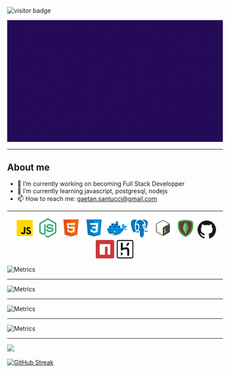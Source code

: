 ![visitor badge](https://visitor-badge.glitch.me/badge?page_id=GaetanSantucci.visitor-badge&left_color=black&right_color=purple&left_text=Hello%20Visitor)

![](./assets/images/prez.gif)

---

## About me

-   🔭 I’m currently working on becoming Full Stack Developper
-   🌱 I’m currently learning javascript, postgresql, nodejs
-   📫 How to reach me: gaetan.santucci@gmail.com

---


<div style="text-align:center;">

![](./assets/icons/icons8-javascript-50.png)
![](./assets/icons/icons8-node-js-50.png)
![](./assets/icons/icons8-html-5-50.png)
![](./assets/icons/icons8-css3-50.png)
![](./assets/icons/icons8-docker-50.png)
![](./assets/icons/icons8-postgresql-50.png)
![](./assets/icons/icons8-bash-50.png)
<img src="./assets/icons/icons8-mongodb-96.png" width=48px>
<img src="./assets/icons/github.svg" width=43px>
<img src="./assets/icons/npm.svg" width=43px>
<img src="./assets/icons/heroku.svg" width=43px>

</div>

![Metrics](https://metrics.lecoq.io/GaetanSantucci?template=classic&base.header=0&base.indepth=false&base.hireable=false&config.timezone=Europe%2FParis)

---

![Metrics](https://metrics.lecoq.io/GaetanSantucci?template=classic&base.header=0&base.activity=0&base.community=0&base.repositories=0&base.metadata=0&isocalendar=1&base.indepth=false&base.hireable=false&isocalendar.duration=half-year&config.timezone=Europe%2FParis)

---

![Metrics](https://metrics.lecoq.io/GaetanSantucci?template=classic&base.header=0&base.activity=0&base.community=0&base.repositories=0&base.metadata=0&achievements=1&base.indepth=false&base.hireable=false&achievements.threshold=C&achievements.secrets=true&achievements.display=detailed&achievements.limit=0&config.timezone=Europe%2FParis)

---

![Metrics](https://metrics.lecoq.io/GaetanSantucci?template=classic&base.header=0&base.activity=0&base.community=0&base.repositories=0&base.metadata=0&pagespeed=1&base.indepth=false&base.hireable=false&pagespeed.url=.user.website&pagespeed.detailed=false&pagespeed.screenshot=false&pagespeed.pwa=false&config.timezone=Europe%2FParis)

---


![](https://github-readme-stats.vercel.app/api?username=GaetanSantucci&hide=contribs&count_private=true&show_icons=true&theme=aura)


[![GitHub Streak](https://github-readme-streak-stats.herokuapp.com?user=GaetanSantucci&theme=vision-friendly-dark&date_format=j%20M%5B%20Y%5D&fire=00DDB9)](https://git.io/streak-stats)




